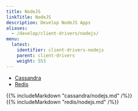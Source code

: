 ```yaml
---
title: NodeJS
linkTitle: NodeJS
description: Develop NodeJS Apps
aliases:
  - /develop/client-drivers/nodejs/
menu:
  latest:
    identifier: client-drivers-nodejs
    parent: client-drivers
    weight: 553
---
```


<ul class="nav nav-tabs nav-tabs-yb">
  <li>
    <a href="#cql" class="nav-link active" id="cql-tab" data-toggle="tab" role="tab" aria-controls="cql" aria-selected="true">
      <i class="icon-cassandra" aria-hidden="true"></i>
      Cassandra
    </a>
  </li>
  <li>
    <a href="#redis" class="nav-link" id="redis-tab" data-toggle="tab" role="tab" aria-controls="redis" aria-selected="false">
      <i class="icon-redis" aria-hidden="true"></i>
      Redis
    </a>
  </li>
</ul>

<div class="tab-content">
  <div id="cql" class="tab-pane fade show active" role="tabpanel" aria-labelledby="cql-tab">
    {{% includeMarkdown "cassandra/nodejs.md" /%}}
  </div>
  <div id="redis" class="tab-pane fade" role="tabpanel" aria-labelledby="redis-tab">
    {{% includeMarkdown "redis/nodejs.md" /%}}
  </div>
</div>
